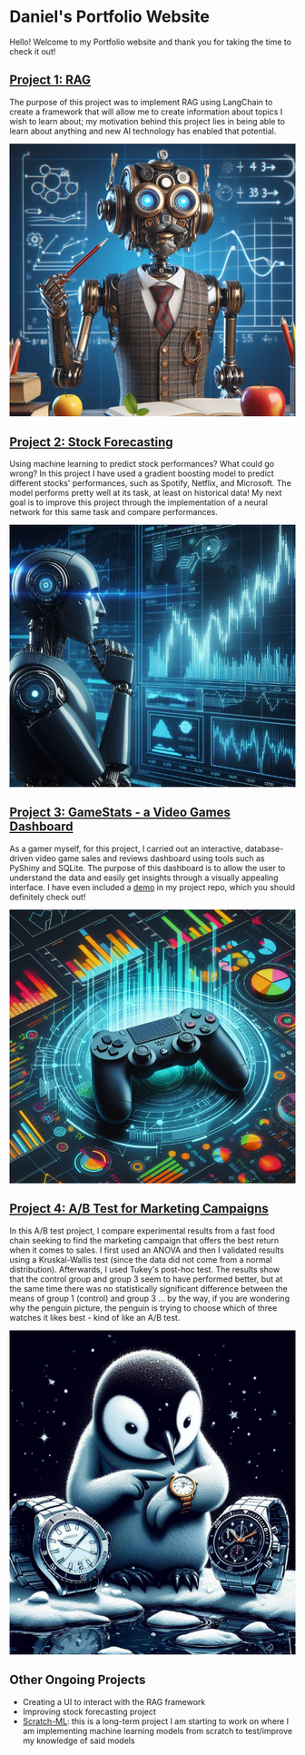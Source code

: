 # Daniel's Portfolio Website

Hello! Welcome to my Portfolio website and thank you for taking the time to check it out!

## [Project 1: RAG](https://github.com/dani-dr06/RAGenerator)
The purpose of this project was to implement RAG using LangChain to create a framework that will allow me to create information about topics I wish to learn about; my motivation behind this project lies in being able to learn about anything and new AI technology has enabled that potential.

![](/images/rag.png)

## [Project 2: Stock Forecasting](https://github.com/dani-dr06/Stock-forecast)
Using machine learning to predict stock performances? What could go wrong? In this project I have used a gradient boosting model to predict different stocks' performances, such as Spotify, Netflix, and Microsoft. The model performs pretty well at its task, at least on historical data! My next goal is to improve this project through the implementation of a neural network for this same task and compare performances.

![](/images/stock.png)

## [Project 3: GameStats - a Video Games Dashboard](https://github.com/dani-dr06/VG-dashboard)
As a gamer myself, for this project, I carried out an interactive, database-driven video game sales and reviews dashboard using tools such as PyShiny and SQLite. The purpose of this dashboard is to allow the user to understand the data and easily get insights through a visually appealing interface. I have even included a [demo](https://github.com/dani-dr06/VG-dashboard#demo) in my project repo, which you should definitely check out!

![](/images/vgames.png)

## [Project 4: A/B Test for Marketing Campaigns](https://github.com/dani-dr06/ABtesting)
In this A/B test project, I compare experimental results from a fast food chain seeking to find the marketing campaign that offers the best return when it comes to sales. I first used an ANOVA and then I validated results using a Kruskal-Wallis test (since the data did not come from a normal distribution). Afterwards, I used Tukey's post-hoc test. The results show that the control group and group 3 seem to have performed better, but at the same time there was no statistically significant difference between the means of group 1 (control) and group 3 ... by the way, if you are wondering why the penguin picture, the penguin is trying to choose which of three watches it likes best - kind of like an A/B test.


![](/images/ab.png)

## Other Ongoing Projects
- Creating a UI to interact with the RAG framework
- Improving stock forecasting project
- [Scratch-ML](https://github.com/dani-dr06/Scratch-ML): this is a long-term project I am starting to work on where I am implementing machine learning models from scratch to test/improve my knowledge of said models
